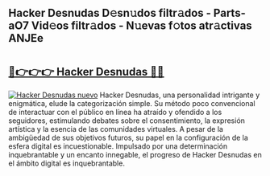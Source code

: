## Hacker Desnudas D𝚎sn𝚞dos filtr𝚊dos - Parts-aO7 Vid𝚎os filtr𝚊dos - N𝚞evas f𝚘tos atr𝚊ctivas ANJEe

# <h2><a href="http://mb5q5yp.tromn.icu/?c=Hacker+Desnudas">🔗👉👉👉 Hacker Desnudas 🔗🔗</a></h2>

[![Hacker Desnudas nuevo](https://i.imgur.com/pEAQMta.gif)](http://mb5q5yp.tromn.icu/?c=Hacker+Desnudas)
Hacker Desnudas, una personalidad intrigante y enigmática, elude la categorización simple. Su método poco convencional de interactuar con el público en línea ha atraído y ofendido a los seguidores, estimulando debates sobre el consentimiento, la expresión artística y la esencia de las comunidades virtuales. A pesar de la ambigüedad de sus objetivos futuros, su papel en la configuración de la esfera digital es incuestionable. Impulsado por una determinación inquebrantable y un encanto innegable, el progreso de Hacker Desnudas en el ámbito digital es inquebrantable.
